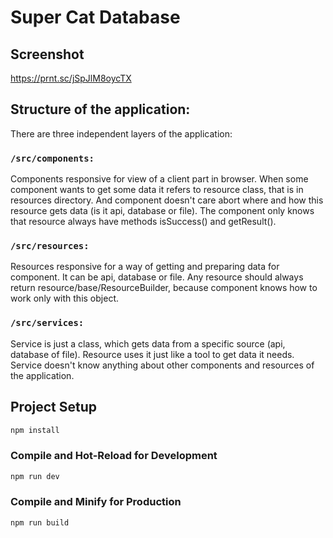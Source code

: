 # Super Cat Database

## Screenshot
https://prnt.sc/jSpJlM8oycTX

## Structure of the application:
There are three independent layers of the application:

### ```/src/components: ```
Components responsive for view of a client part in browser. 
When some component wants to get some data it refers to resource class, that is in resources directory. And component doesn't care abort where and how this resource gets data (is it api, database or file). The component only knows that resource always have methods isSuccess() and getResult().

### ```/src/resources: ```
Resources responsive for a way of getting and preparing data for component. 
It can be api, database or file. Any resource should always return resource/base/ResourceBuilder, because component knows how to work only with this object.

### ```/src/services: ```
Service is just a class, which gets data from a specific source (api, database of file). 
Resource uses it just like a tool to get data it needs. Service doesn't know anything about other components and resources of the application.

## Project Setup

```sh
npm install
```

### Compile and Hot-Reload for Development

```sh
npm run dev
```

### Compile and Minify for Production

```sh
npm run build
```